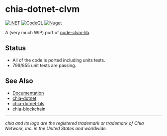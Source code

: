 # chia-dotnet-clvm

[![.NET](https://github.com/dkackman/chia-dotnet-clvm/actions/workflows/dotnet.yml/badge.svg)](https://github.com/dkackman/chia-dotnet-clvm/actions/workflows/dotnet.yml)
[![CodeQL](https://github.com/dkackman/chia-dotnet-clvm/actions/workflows/github-code-scanning/codeql/badge.svg)](https://github.com/dkackman/chia-dotnet-clvm/actions/workflows/github-code-scanning/codeql)
[![Nuget](https://img.shields.io/nuget/dt/chia-dotnet-clvm)](https://www.nuget.org/packages/chia-dotnet-clvm/)

A (very much WIP) port of [node-clvm-lib](https://github.com/Chia-Network/node-clvm-lib).

## Status

- All of the code is ported including units tests.
- 799/855 unit tests are passing.

## See Also

- [Documentation](https://dkackman.github.io/chia-dotnet-clvm/)
- [chia-dotnet](https://www.nuget.org/packages/chia-dotnet/)
- [chia-dotnet-bls](https://www.nuget.org/packages/chia-dotnet-bls/)
- [chia-blockchain](https://chia.net)

___

_chia and its logo are the registered trademark or trademark of Chia Network, Inc. in the United States and worldwide._

